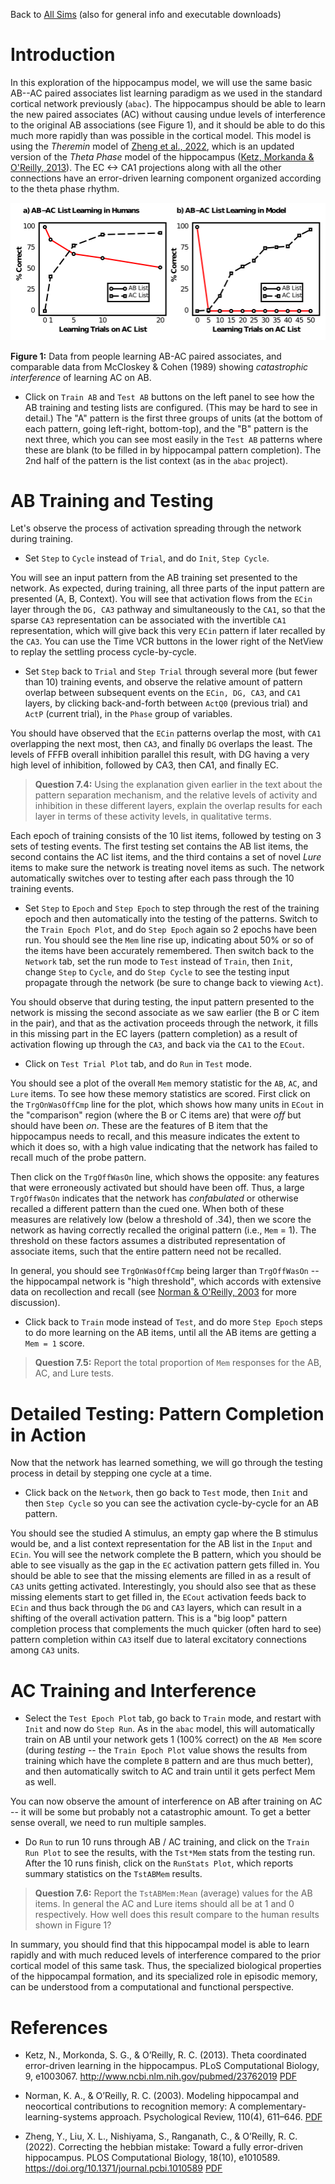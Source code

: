 Back to [All Sims](https://github.com/CompCogNeuro/sims) (also for general info and executable downloads)

# Introduction

In this exploration of the hippocampus model, we will use the same basic AB--AC paired associates list learning paradigm as we used in the standard cortical network previously (`abac`). The hippocampus should be able to learn the new paired associates (AC) without causing undue levels of interference to the original AB associations (see Figure 1), and it should be able to do this much more rapidly than was possible in the cortical model. This model is using the _Theremin_ model of [Zheng et al., 2022](#references), which is an updated version of the _Theta Phase_ model of the hippocampus ([Ketz, Morkanda & O'Reilly, 2013](#references)). The EC <-> CA1 projections along with all the other connections have an error-driven learning component organized according to the theta phase rhythm. 

![AB-AC Data](fig_ab_ac_data_catinf.png?raw=true "AB-AC Data")

**Figure 1:** Data from people learning AB-AC paired associates, and comparable data from McCloskey & Cohen (1989) showing *catastrophic interference* of learning AC on AB.

* Click on `Train AB` and `Test AB` buttons on the left panel to see how the AB training and testing lists are configured. (This may be hard to see in detail.) The "A" pattern is the first three groups of units (at the bottom of each pattern, going left-right, bottom-top), and the "B" pattern is the next three, which you can see most easily in the `Test AB` patterns where these are blank (to be filled in by hippocampal pattern completion). The 2nd half of the pattern is the list context (as in the `abac` project).

# AB Training and Testing

Let's observe the process of activation spreading through the network during training.

* Set `Step` to `Cycle` instead of `Trial`, and do `Init`, `Step Cycle`.

You will see an input pattern from the AB training set presented to the network. As expected, during training, all three parts of the input pattern are presented (A, B, Context). You will see that activation flows from the `ECin` layer through the `DG, CA3` pathway and simultaneously to the `CA1`, so that the sparse `CA3` representation can be associated with the invertible `CA1` representation, which will give back this very `ECin` pattern if later recalled by the `CA3`.  You can use the Time VCR buttons in the lower right of the NetView to replay the settling process cycle-by-cycle.

* Set `Step` back to `Trial` and `Step Trial` through several more (but fewer than 10) training events, and observe the relative amount of pattern overlap between subsequent events on the `ECin, DG, CA3`, and `CA1` layers, by clicking back-and-forth between `ActQ0` (previous trial) and `ActP` (current trial), in the `Phase` group of variables.

You should have observed that the `ECin` patterns overlap the most, with `CA1` overlapping the next most, then `CA3`, and finally `DG` overlaps the least. The levels of FFFB overall inhibition parallel this result, with DG having a very high level of inhibition, followed by CA3, then CA1, and finally EC.

> **Question 7.4:** Using the explanation given earlier in the text about the pattern separation mechanism, and the relative levels of activity and inhibition in these different layers, explain the overlap results for each layer in terms of these activity levels, in qualitative terms.

Each epoch of training consists of the 10 list items, followed by testing on 3 sets of testing events. The first testing set contains the AB list items, the second contains the AC list items, and the third contains a set of novel _Lure_ items to make sure the network is treating novel items as such. The network automatically switches over to testing after each pass through the 10 training events.

* Set `Step` to `Epoch` and `Step Epoch` to step through the rest of the training epoch and then automatically into the testing of the patterns. Switch to the `Train Epoch Plot`, and do `Step Epoch` again so 2 epochs have been run.  You should see the `Mem` line rise up, indicating about 50% or so of the items have been accurately remembered. Then switch back to the `Network` tab, set the run mode to `Test` instead of `Train`, then `Init`, change `Step` to `Cycle`, and do `Step Cycle` to see the testing input propagate through the network (be sure to change back to viewing `Act`).

You should observe that during testing, the input pattern presented to the network is missing the second associate as we saw earlier (the B or C item in the pair), and that as the activation proceeds through the network, it fills in this missing part in the EC layers (pattern completion) as a result of activation flowing up through the `CA3`, and back via the `CA1` to the `ECout`.

* Click on `Test Trial Plot` tab, and do `Run` in `Test` mode.

You should see a plot of the overall `Mem` memory statistic for the `AB`, `AC`, and `Lure` items.  To see how these memory statistics are scored.  First click on the `TrgOnWasOffCmp` line for the plot, which shows how many units in `ECout` in the "comparison" region (where the B or C items are) that were _off_ but should have been _on_.  These are the features of B item that the hippocampus needs to recall, and this measure indicates the extent to which it does so, with a high value indicating that the network has failed to recall much of the probe pattern.  

Then click on the `TrgOffWasOn` line, which shows the opposite: any features that were erroneously activated but should have been off. Thus, a large `TrgOffWasOn` indicates that the network has _confabulated_ or otherwise recalled a different pattern than the cued one. When both of these measures are relatively low (below a threshold of .34), then we score the network as having correctly recalled the original pattern (i.e., `Mem` = 1). The threshold on these factors assumes a distributed representation of associate items, such that the entire pattern need not be recalled.

In general, you should see `TrgOnWasOffCmp` being larger than `TrgOffWasOn` -- the hippocampal network is "high threshold", which accords with extensive data on recollection and recall (see [Norman & O'Reilly, 2003](#references) for more discussion). 

* Click back to `Train` mode instead of `Test`, and do more `Step Epoch` steps to do more learning on the AB items, until all the AB items are getting a `Mem = 1` score.

> **Question 7.5:** Report the total proportion of `Mem` responses for the AB, AC, and Lure tests.


# Detailed Testing: Pattern Completion in Action

Now that the network has learned something, we will go through the testing process in detail by stepping one cycle at a time.

* Click back on the `Network`, then go back to `Test` mode, then `Init` and then `Step Cycle` so you can see the activation cycle-by-cycle for an AB pattern.

You should see the studied A stimulus, an empty gap where the B stimulus would be, and a list context representation for the AB list in the `Input` and `ECin`. You will see the network complete the B pattern, which you should be able to see visually as the gap in the `EC` activation pattern gets filled in. You should be able to see that the missing elements are filled in as a result of `CA3` units getting activated. Interestingly, you should also see that as these missing elements start to get filled in, the `ECout` activation feeds back to `ECin` and thus back through the `DG` and `CA3` layers, which can result in a shifting of the overall activation pattern. This is a "big loop" pattern completion process that complements the much quicker (often hard to see) pattern completion within `CA3` itself due to lateral excitatory connections among `CA3` units.

# AC Training and Interference

* Select the `Test Epoch Plot` tab, go back to `Train` mode, and restart with `Init` and now do `Step Run`. As in the `abac` model, this will automatically train on AB until your network gets 1 (100% correct) on the `AB Mem` score (during _testing_ -- the `Train Epoch Plot` value shows the results from training which have the complete `B` pattern and are thus much better), and then automatically switch to AC and train until it gets perfect Mem as well.

You can now observe the amount of interference on AB after training on AC -- it will be some but probably not a catastrophic amount.  To get a better sense overall, we need to run multiple samples.

* Do `Run` to run 10 runs through AB / AC training, and click on the `Train Run Plot` to see the results, with the `Tst*Mem` stats from the testing run. After the 10 runs finish, click on the `RunStats Plot`, which reports summary statistics on the `TstABMem` results.

> **Question 7.6:** Report the `TstABMem:Mean` (average) values for the AB items. In general the AC and Lure items should all be at 1 and 0 respectively. How well does this result compare to the human results shown in Figure 1?

In summary, you should find that this hippocampal model is able to learn rapidly and with much reduced levels of interference compared to the prior cortical model of this same task. Thus, the specialized biological properties of the hippocampal formation, and its specialized role in episodic memory, can be understood from a computational and functional perspective.

# References

* Ketz, N., Morkonda, S. G., & O’Reilly, R. C. (2013). Theta coordinated error-driven learning in the hippocampus. PLoS Computational Biology, 9, e1003067. http://www.ncbi.nlm.nih.gov/pubmed/23762019  [PDF](https://ccnlab.org/papers/KetzMorkondaOReilly13.pdf)

* Norman, K. A., & O’Reilly, R. C. (2003). Modeling hippocampal and neocortical contributions to recognition memory: A complementary-learning-systems approach. Psychological Review, 110(4), 611–646. [PDF](https://ccnlab.org/papers/NormanOReilly03.pdf)

* Zheng, Y., Liu, X. L., Nishiyama, S., Ranganath, C., & O’Reilly, R. C. (2022). Correcting the hebbian mistake: Toward a fully error-driven hippocampus. PLOS Computational Biology, 18(10), e1010589. https://doi.org/10.1371/journal.pcbi.1010589 [PDF](https://ccnlab.org/papers/ZhengLiuNishiyamaEtAl22.pdf)

